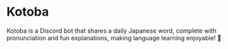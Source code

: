# Kotoba
Kotoba is a Discord bot that shares a daily Japanese word, complete with pronunciation and fun explanations, making language learning enjoyable! 🌸
